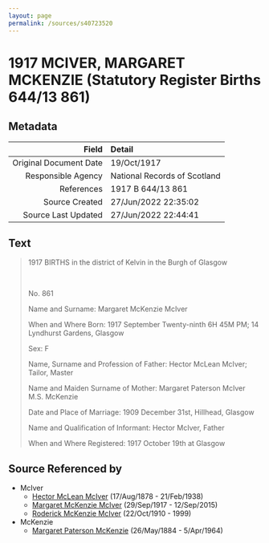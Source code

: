 ```yaml
---
layout: page
permalink: /sources/s40723520
---
```


# 1917 MCIVER, MARGARET MCKENZIE (Statutory Register Births 644/13 861)

## Metadata

Field | Detail
---:|:---
Original Document Date | 19/Oct/1917
Responsible Agency | National Records of Scotland
References | 1917 B 644/13 861
Source Created | 27/Jun/2022 22:35:02
Source Last Updated | 27/Jun/2022 22:44:41

## Text

> 1917 BIRTHS in the district of Kelvin in the Burgh of Glasgow
>
> <br/>
>
> No. 861
>
> Name and Surname: Margaret McKenzie McIver
>
> When and Where Born: 1917 September Twenty-ninth 6H 45M PM; 14 Lyndhurst Gardens, Glasgow
>
> Sex: F
>
> Name, Surname and Profession of Father: Hector McLean McIver; Tailor, Master
>
> Name and Maiden Surname of Mother: Margaret Paterson McIver M.S. McKenzie
>
> Date and Place of Marriage: 1909 December 31st, Hillhead, Glasgow
>
> Name and Qualification of Informant: Hector McIver, Father
>
> When and Where Registered: 1917 October 19th at Glasgow
>

## Source Referenced by

* McIver
  * [Hector McLean McIver](../people/@62168745@-hector-mclean-mciver-b1878-8-17-d1938-2-21.md) (17/Aug/1878 - 21/Feb/1938)
  * [Margaret McKenzie McIver](../people/@24380064@-margaret-mckenzie-mciver-b1917-9-29-d2015-9-12.md) (29/Sep/1917 - 12/Sep/2015)
  * [Roderick McKenzie McIver](../people/@90830540@-roderick-mckenzie-mciver-b1910-10-22-d1999.md) (22/Oct/1910 - 1999)
* McKenzie
  * [Margaret Paterson McKenzie](../people/@88610293@-margaret-paterson-mckenzie-b1884-5-26-d1964-4-5.md) (26/May/1884 - 5/Apr/1964)
